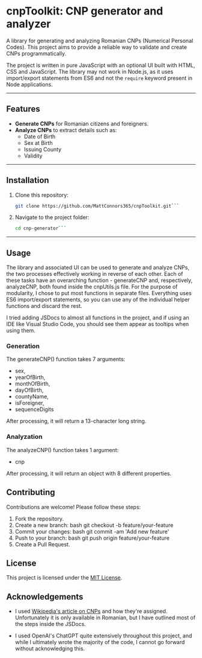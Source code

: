 # cnpToolkit: CNP generator and analyzer

A library for generating and analyzing Romanian CNPs (Numerical Personal Codes). 
This project aims to provide a reliable way to validate and create CNPs programmatically.

The project is written in pure JavaScript with an optional UI built with HTML, CSS and JavaScript.
The library may not work in Node.js, as it uses import/export statements from ES6 and not the `require` keyword present in Node applications.

---

## Features

- **Generate CNPs** for Romanian citizens and foreigners.
- **Analyze CNPs** to extract details such as:
  - Date of Birth
  - Sex at Birth
  - Issuing County
  - Validity

---

## Installation

1. Clone this repository:
   ```bash
   git clone https://github.com/MattConnors365/cnpToolkit.git```
2. Navigate to the project folder:
   ```bash
   cd cnp-generator```

---

## Usage

The library and associated UI can be used to generate and analyze CNPs, the two processes effectively working in reverse of each other.
Each of these tasks have an overarching function - generateCNP and, respectively, analyzeCNP, both found inside the cnpUtils.js file.
For the purpose of modularity, I chose to put most functions in separate files. Everything uses ES6 import/export statements, so you can use any of the individual helper functions and discard the rest.

I tried adding JSDocs to almost all functions in the project, and if using an IDE like Visual Studio Code, you should see them appear as tooltips when using them.

### Generation

The generateCNP() function takes 7 arguments:
- sex,
- yearOfBirth,
- monthOfBirth,
- dayOfBirth,
- countyName,
- isForeigner,
- sequenceDigits

After processing, it will return a 13-character long string.

### Analyzation

The analyzeCNP() function takes 1 argument:
- cnp

After processing, it will return an object with 8 different properties.

## Contributing

Contributions are welcome! Please follow these steps:

1. Fork the repository.
2. Create a new branch:
  bash
  git checkout -b feature/your-feature
3. Commit your changes:
  bash
  git commit -am 'Add new feature'
4. Push to your branch:
  bash
  git push origin feature/your-feature
5. Create a Pull Request.

## License

This project is licensed under the [MIT License](LICENSE).

## Acknowledgements

- I used [Wikipedia's article on CNPs](https://ro.wikipedia.org/wiki/Cod_numeric_personal_(Rom%C3%A2nia)) and how they're assigned. Unfortunately it is only available in Romanian, but I have outlined most of the steps inside the JSDocs.

- I used OpenAI's ChatGPT quite extensively throughout this project, and while I ultimately wrote the majority of the code, I cannot go forward without acknowledging this.
